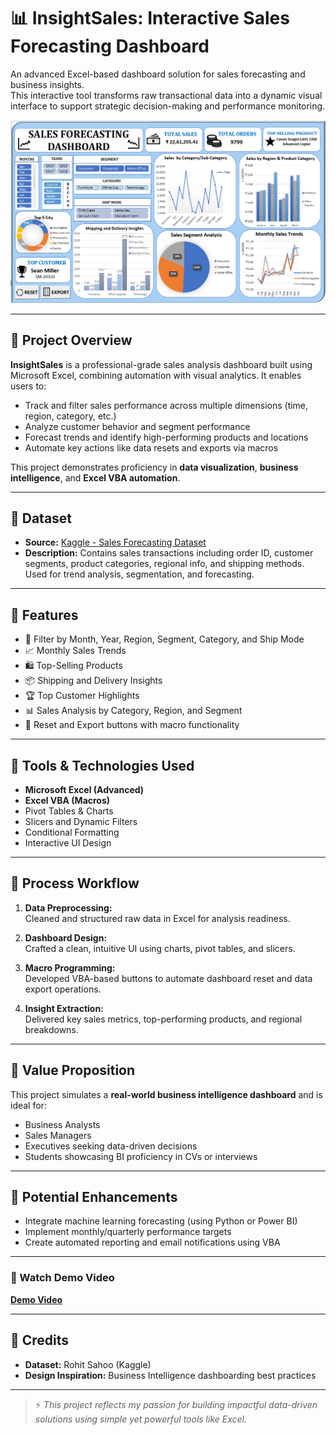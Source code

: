 # 📊 InsightSales: Interactive Sales Forecasting Dashboard

An advanced Excel-based dashboard solution for sales forecasting and business insights.  
This interactive tool transforms raw transactional data into a dynamic visual interface to support strategic decision-making and performance monitoring.

![Sales Dashboard](./Sales%20Forecasting%20Dashboard.png)

---

## 📌 Project Overview

**InsightSales** is a professional-grade sales analysis dashboard built using Microsoft Excel, combining automation with visual analytics. It enables users to:

- Track and filter sales performance across multiple dimensions (time, region, category, etc.)
- Analyze customer behavior and segment performance
- Forecast trends and identify high-performing products and locations
- Automate key actions like data resets and exports via macros

This project demonstrates proficiency in **data visualization**, **business intelligence**, and **Excel VBA automation**.

---

## 📁 Dataset

- **Source:** [Kaggle - Sales Forecasting Dataset](https://www.kaggle.com/datasets/rohitsahoo/sales-forecasting)  
- **Description:** Contains sales transactions including order ID, customer segments, product categories, regional info, and shipping methods. Used for trend analysis, segmentation, and forecasting.

---

## 🚀 Features

- 📅 Filter by Month, Year, Region, Segment, Category, and Ship Mode
- 📈 Monthly Sales Trends
- 🛍️ Top-Selling Products
- 📦 Shipping and Delivery Insights
- 🏆 Top Customer Highlights
- 📊 Sales Analysis by Category, Region, and Segment
- 🔁 Reset and Export buttons with macro functionality

---

## 💼 Tools & Technologies Used

- **Microsoft Excel (Advanced)**
- **Excel VBA (Macros)**
- Pivot Tables & Charts
- Slicers and Dynamic Filters
- Conditional Formatting
- Interactive UI Design

---

## 🧠 Process Workflow

1. **Data Preprocessing:**  
   Cleaned and structured raw data in Excel for analysis readiness.

2. **Dashboard Design:**  
   Crafted a clean, intuitive UI using charts, pivot tables, and slicers.

3. **Macro Programming:**  
   Developed VBA-based buttons to automate dashboard reset and data export operations.

4. **Insight Extraction:**  
   Delivered key sales metrics, top-performing products, and regional breakdowns.

---

## 🌟 Value Proposition

This project simulates a **real-world business intelligence dashboard** and is ideal for:

- Business Analysts  
- Sales Managers  
- Executives seeking data-driven decisions  
- Students showcasing BI proficiency in CVs or interviews

---

## 🌱 Potential Enhancements

- Integrate machine learning forecasting (using Python or Power BI)
- Implement monthly/quarterly performance targets
- Create automated reporting and email notifications using VBA

---

### 🎥 Watch Demo Video

[**Demo Video**](https://github.com/sujata1712/Sales-Forecasting-Dashboard---MS-Excel/blob/main/Demo.mp4)

---

## 🙌 Credits

- **Dataset:** Rohit Sahoo (Kaggle)
- **Design Inspiration:** Business Intelligence dashboarding best practices
  
---


> ⚡ *This project reflects my passion for building impactful data-driven solutions using simple yet powerful tools like Excel.*

